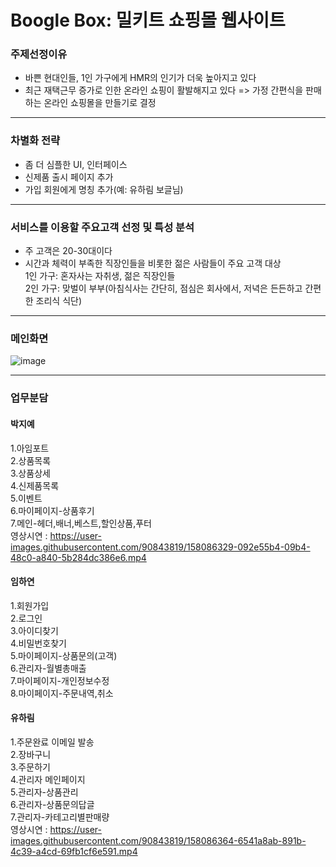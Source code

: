 # Boogle Box: 밀키트 쇼핑몰 웹사이트
### 주제선정이유
- 바쁜 현대인들, 1인 가구에게 HMR의 인기가 더욱 높아지고 있다
- 최근 재택근무 증가로 인한 온라인 쇼핑이 활발해지고 있다
=> 가정 간편식을 판매하는 온라인 쇼핑몰을 만들기로 결정  
--------------------
### 차별화 전략
- 좀 더 심플한 UI, 인터페이스
- 신제품 출시 페이지 추가
- 가입 회원에게 명칭 추가(예: 유하림 보글님)
--------------------
### 서비스를 이용할 주요고객 선정 및 특성 분석
- 주 고객은 20-30대이다  
- 시간과 체력이 부족한 직장인들을 비롯한 젊은 사람들이 주요 고객 대상  
1인 가구: 혼자사는 자취생, 젊은 직장인들   
2인 가구: 맞벌이 부부(아침식사는 간단히, 점심은 회사에서, 저녁은 든든하고 간편한 조리식 식단)

--------------------
### 메인화면  
![image](https://user-images.githubusercontent.com/90843819/158086783-afb1fad4-cd95-4628-ab26-582e9af78f8b.png)

--------------------
### 업무분담
#### 박지예
1.아임포트     
2.상품목록   
3.상품상세   
4.신제품목록   
5.이벤트   
6.마이페이지-상품후기   
7.메인-헤더,배너,베스트,할인상품,푸터   
영상시연 : https://user-images.githubusercontent.com/90843819/158086329-092e55b4-09b4-48c0-a840-5b284dc386e6.mp4

#### 임하연
1.회원가입   
2.로그인   
3.아이디찾기   
4.비밀번호찾기   
5.마이페이지-상품문의(고객)   
6.관리자-월별총매출   
7.마이페이지-개인정보수정   
8.마이페이지-주문내역,취소   

#### 유하림
1.주문완료 이메일 발송   
2.장바구니   
3.주문하기   
4.관리자 메인페이지   
5.관리자-상품관리   
6.관리자-상품문의답글   
7.관리자-카테고리별판매량   
영상시연 : https://user-images.githubusercontent.com/90843819/158086364-6541a8ab-891b-4c39-a4cd-69fb1cf6e591.mp4












